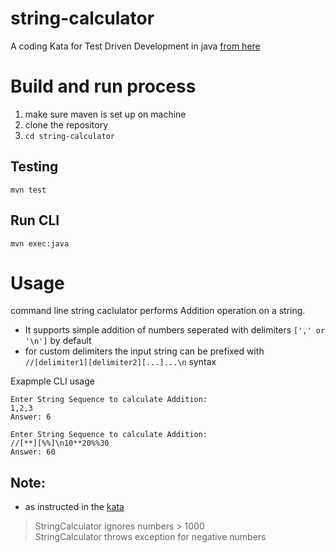 # string-calculator
A coding Kata for Test Driven Development in java [from here](https://osherove.com/tdd-kata-1)

# Build and run process
1. make sure maven is set up on machine
2. clone the repository
3. `cd string-calculator`

## Testing
`mvn test`

## Run CLI
`mvn exec:java`

# Usage
command line string caclulator performs Addition operation on a string.
- It supports simple addition of numbers seperated with delimiters `[',' or '\n']` by default
- for custom delimiters the input string can be prefixed with `//[delimiter1][delimiter2][...]...\n` syntax

Exapmple CLI usage
```
Enter String Sequence to calculate Addition: 
1,2,3
Answer: 6
```

```
Enter String Sequence to calculate Addition: 
//[**][%%]\n10**20%%30
Answer: 60
```

## Note:
- as instructed in the [kata](https://osherove.com/tdd-kata-1)
> StringCalculator ignores numbers > 1000  
> StringCalculator throws exception for negative numbers  
